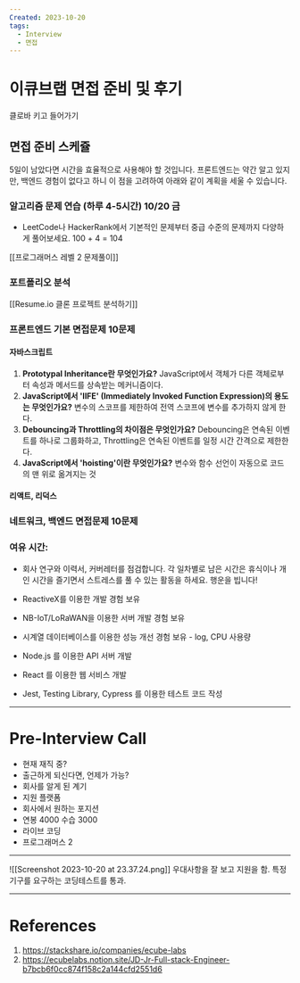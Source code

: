 ```yaml
---
Created: 2023-10-20
tags:
  - Interview
  - 면접
---
```

# 이큐브랩 면접 준비 및 후기
클로바 키고 들어가기
## 면접 준비 스케쥴
5일이 남았다면 시간을 효율적으로 사용해야 할 것입니다. 프론트엔드는 약간 알고 있지만, 백엔드 경험이 없다고 하니 이 점을 고려하여 아래와 같이 계획을 세울 수 있습니다.

### 알고리즘 문제 연습 (하루 4-5시간) 10/20 금
- LeetCode나 HackerRank에서 기본적인 문제부터 중급 수준의 문제까지 다양하게 풀어보세요.
100 + 4 = 104

[[프로그래머스 레벨 2 문제풀이]]

### 포트폴리오 분석
[[Resume.io 클론 프로젝트 분석하기]]

### 프론트엔드 기본 면접문제 10문제
#### 자바스크립트
1. **Prototypal Inheritance란 무엇인가요?**
	JavaScript에서 객체가 다른 객체로부터 속성과 메서드를 상속받는 메커니즘이다.
2. **JavaScript에서 'IIFE' (Immediately Invoked Function Expression)의 용도는 무엇인가요?**
	변수의 스코프를 제한하여 전역 스코프에 변수를 추가하지 않게 한다.
3. **Debouncing과 Throttling의 차이점은 무엇인가요?**
	Debouncing은 연속된 이벤트를 하나로 그룹화하고, Throttling은 연속된 이벤트를 일정 시간 간격으로 제한한다.
4. **JavaScript에서 'hoisting'이란 무엇인가요?**
	변수와 함수 선언이 자동으로 코드의 맨 위로 옮겨지는 것
#### 리액트, 리덕스

### 네트워크, 백엔드 면접문제 10문제

### 여유 시간:
- 회사 연구와 이력서, 커버레터를 점검합니다.
각 일차별로 남은 시간은 휴식이나 개인 시간을 즐기면서 스트레스를 풀 수 있는 활동을 하세요. 행운을 빕니다!


- ReactiveX를 이용한 개발 경험 보유
- NB-IoT/LoRaWAN을 이용한 서버 개발 경험 보유
- 시계열 데이터베이스를 이용한 성능 개선 경험 보유 - log, CPU 사용량

- Node.js 를 이용한 API 서버 개발
- React 를 이용한 웹 서비스 개발
- Jest, Testing Library, Cypress 를 이용한 테스트 코드 작성

---
# Pre-Interview Call
- 현재 재직 중?
- 출근하게 되신다면, 언제가 가능?
- 회사를 알게 된 계기
- 지원 플랫폼
- 회사에서 원하는 포지션
- 연봉 4000 수습 3000
- 라이브 코딩
- 프로그래머스 2 
---
![[Screenshot 2023-10-20 at 23.37.24.png]]
우대사항을 잘 보고 지원을 함. 특정기구를 요구하는 코딩테스트를 통과.


----
# References
1. https://stackshare.io/companies/ecube-labs
2. https://ecubelabs.notion.site/JD-Jr-Full-stack-Engineer-b7bcb6f0cc874f158c2a144cfd2551d6